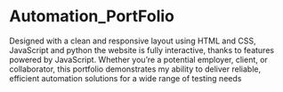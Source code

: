 # Automation_PortFolio
Designed with a clean and responsive layout using HTML and CSS, JavaScript and python the website is fully interactive, thanks to features powered by JavaScript. Whether you’re a potential employer, client, or collaborator, this portfolio demonstrates my ability to deliver reliable, efficient automation solutions for a wide range of testing needs
